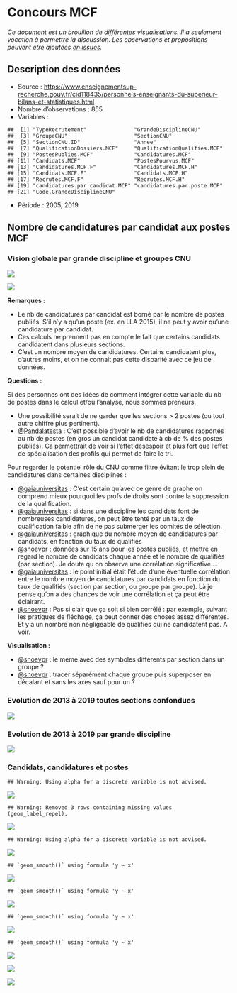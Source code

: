 Concours MCF
================

*Ce document est un brouillon de différentes visualisations. Il a
seulement vocation à permettre la discussion. Les observations et
propositions peuvent être ajoutées [en
issues](https://github.com/cpesr/RFC/issues).*

## Description des données

  - Source :
    <https://www.enseignementsup-recherche.gouv.fr/cid118435/personnels-enseignants-du-superieur-bilans-et-statistiques.html>
  - Nombre d’observations : 855
  - Variables :

<!-- end list -->

    ##  [1] "TypeRecrutement"               "GrandeDisciplineCNU"          
    ##  [3] "GroupeCNU"                     "SectionCNU"                   
    ##  [5] "SectionCNU.ID"                 "Annee"                        
    ##  [7] "QualificationDossiers.MCF"     "QualificationQualifies.MCF"   
    ##  [9] "PostesPublies.MCF"             "Candidatures.MCF"             
    ## [11] "Candidats.MCF"                 "PostesPourvus.MCF"            
    ## [13] "Candidatures.MCF.F"            "Candidatures.MCF.H"           
    ## [15] "Candidats.MCF.F"               "Candidats.MCF.H"              
    ## [17] "Recrutes.MCF.F"                "Recrutes.MCF.H"               
    ## [19] "candidatures.par.candidat.MCF" "candidatures.par.poste.MCF"   
    ## [21] "Code.GrandeDisciplineCNU"

  - Période : 2005, 2019

## Nombre de candidatures par candidat aux postes MCF

### Vision globale par grande discipline et groupes CNU

![](ConcoursMCF_files/figure-gfm/candidatures.par.candidat.MCF.1-1.png)<!-- -->

![](ConcoursMCF_files/figure-gfm/candidatures.par.candidat.MCF.2-1.png)<!-- -->

**Remarques :**

  - Le nb de candidatures par candidat est borné par le nombre de postes
    publiés. S’il n’y a qu’un poste (ex. en LLA 2015), il ne peut y
    avoir qu’une candidature par candidat.
  - Ces calculs ne prennent pas en compte le fait que certains candidats
    candidatent dans plusieurs sections.
  - C’est un nombre moyen de candidatures. Certains candidatent plus,
    d’autres moins, et on ne connait pas cette disparité avec ce jeu
    de données.

**Questions :**

Si des personnes ont des idées de comment intégrer cette variable du nb
de postes dans le calcul et/ou l’analyse, nous sommes preneurs.

  - Une possibilité serait de ne garder que les sections \> 2 postes (ou
    tout autre chiffre plus pertinent).
  - [@Pandalatesta](https://twitter.com/Pandalatesta/status/1333473037342175233)
    : C’est possible d’avoir le nb de candidatures rapportés au nb de
    postes (en gros un candidat candidate à cb de % des postes publiés).
    Ca permettrait de voir si l’effet désespoir et plus fort que l’effet
    de spécialisation des profils qui permet de faire le tri.

Pour regarder le potentiel rôle du CNU comme filtre évitant le trop
plein de candidatures dans certaines disciplines :

  - [@gaiauniversitas](https://twitter.com/gaiauniversitas/status/1333468971350200321)
    : C’est certain qu’avec ce genre de graphe on comprend mieux
    pourquoi les profs de droits sont contre la suppression de la
    qualification.
  - [@gaiauniversitas](https://twitter.com/gaiauniversitas/status/1333484701428969472)
    : si dans une discipline les candidats font de nombreuses
    candidatures, on peut être tenté par un taux de qualification faible
    afin de ne pas submerger les comités de sélection.
  - [@gaiauniversitas](https://twitter.com/gaiauniversitas/status/1333485369963270149)
    : graphique du nombre moyen de candidatures par candidats, en
    fonction du taux de qualifiés
  - [@snoevpr](https://twitter.com/Snoevpr/status/1333530523956862976) :
    données sur 15 ans pour les postes publiés, et mettre en regard le
    nombre de candidats chaque année et le nombre de qualifiés (par
    section). Je doute qu on observe une corrélation significative….
  - [@gaiauniversitas](https://twitter.com/gaiauniversitas/status/1333532431555702784)
    : le point initial était l’étude d’une éventuelle corrélation entre
    le nombre moyen de candidatures par candidats en fonction du taux de
    qualifiés (section par section, ou groupe par groupe). Là je pense
    qu’on a des chances de voir une corrélation et ça peut être
    éclairant.
  - [@snoevpr](https://twitter.com/Snoevpr/status/1333534262767857664) :
    Pas si clair que ça soit si bien corrélé : par exemple, suivant les
    pratiques de fléchage, ça peut donner des choses assez différentes.
    Et y a un nombre non négligeable de qualifiés qui ne candidatent
    pas. A voir.

**Visualisation :**

  - [@snoevpr](https://twitter.com/Snoevpr/status/1333487810280611843) :
    le meme avec des symboles différents par section dans un groupe ?
  - [@snoevpr](https://twitter.com/Snoevpr/status/1333511064248520707) :
    tracer séparément chaque groupe puis superposer en décalant et sans
    les axes sauf pour un ?

### Evolution de 2013 à 2019 toutes sections confondues

![](ConcoursMCF_files/figure-gfm/candidatures.par.candidat.MCF.3-1.png)<!-- -->

### Evolution de 2013 à 2019 par grande discipline

![](ConcoursMCF_files/figure-gfm/candidatures.par.candidat.MCF.4-1.png)<!-- -->

### Candidats, candidatures et postes

    ## Warning: Using alpha for a discrete variable is not advised.

![](ConcoursMCF_files/figure-gfm/candidats.candidatures.postes-1.png)<!-- -->

    ## Warning: Removed 3 rows containing missing values (geom_label_repel).

![](ConcoursMCF_files/figure-gfm/candidats.candidatures.postes.2-1.png)<!-- -->

    ## Warning: Using alpha for a discrete variable is not advised.

![](ConcoursMCF_files/figure-gfm/candidats.candidatures.postes.DEG-1.png)<!-- -->

    ## `geom_smooth()` using formula 'y ~ x'

![](ConcoursMCF_files/figure-gfm/candidats.candidatures.postes.DEG.2-1.png)<!-- -->

    ## `geom_smooth()` using formula 'y ~ x'

![](ConcoursMCF_files/figure-gfm/candidats.candidatures.postes.LSHS-1.png)<!-- -->

    ## `geom_smooth()` using formula 'y ~ x'

![](ConcoursMCF_files/figure-gfm/candidats.candidatures.postes.Pharma-1.png)<!-- -->

    ## `geom_smooth()` using formula 'y ~ x'

![](ConcoursMCF_files/figure-gfm/candidats.candidatures.postes.ST-1.png)<!-- -->

![](ConcoursMCF_files/figure-gfm/candidatures.par.poste-1.png)<!-- -->

![](ConcoursMCF_files/figure-gfm/candidatures.par.poste.2-1.png)<!-- -->
